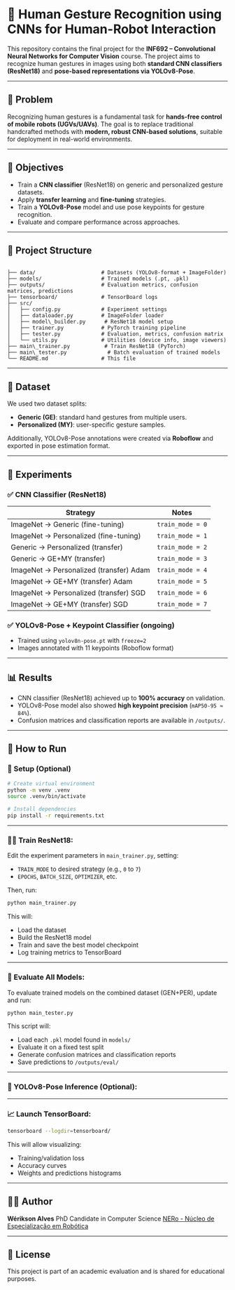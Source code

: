 # 🤖 Human Gesture Recognition using CNNs for Human-Robot Interaction

This repository contains the final project for the **INF692 – Convolutional Neural Networks for Computer Vision** course. The project aims to recognize human gestures in images using both **standard CNN classifiers (ResNet18)** and **pose-based representations via YOLOv8-Pose**.

---

## 📌 Problem

Recognizing human gestures is a fundamental task for **hands-free control of mobile robots (UGVs/UAVs)**. The goal is to replace traditional handcrafted methods with **modern, robust CNN-based solutions**, suitable for deployment in real-world environments.

---

## 🎯 Objectives

- Train a **CNN classifier** (ResNet18) on generic and personalized gesture datasets.
- Apply **transfer learning** and **fine-tuning** strategies.
- Train a **YOLOv8-Pose** model and use pose keypoints for gesture recognition.
- Evaluate and compare performance across approaches.

---

## 📁 Project Structure

```

├── data/                     # Datasets (YOLOv8-format + ImageFolder)
├── models/                   # Trained models (.pt, .pkl)
├── outputs/                  # Evaluation metrics, confusion matrices, predictions
├── tensorboard/              # TensorBoard logs
├── src/
│   ├── config.py             # Experiment settings
│   ├── dataloader.py         # ImageFolder loader
│   ├── model\_builder.py      # ResNet18 model setup
│   ├── trainer.py            # PyTorch training pipeline
│   ├── tester.py             # Evaluation, metrics, confusion matrix
│   └── utils.py              # Utilities (device info, image viewers)
├── main\_trainer.py           # Train ResNet18 (PyTorch)
├── main\_tester.py             # Batch evaluation of trained models
└── README.md                 # This file

```

---

## 🧠 Dataset

We used two dataset splits:

- **Generic (GE)**: standard hand gestures from multiple users.
- **Personalized (MY)**: user-specific gesture samples.

Additionally, YOLOv8-Pose annotations were created via **Roboflow** and exported in pose estimation format.

---

## 🧪 Experiments

### ✅ CNN Classifier (ResNet18)

| Strategy                                   | Notes                          |
|--------------------------------------------|--------------------------------|
| ImageNet → Generic (fine-tuning)           | `train_mode = 0`               |
| ImageNet → Personalized (fine-tuning)      | `train_mode = 1`               |
| Generic → Personalized (transfer)          | `train_mode = 2`               |
| Generic → GE+MY (transfer)                 | `train_mode = 3`               |
| ImageNet → Personalized (transfer) Adam    | `train_mode = 4`               |
| ImageNet → GE+MY (transfer) Adam           | `train_mode = 5`               |
| ImageNet → Personalized (transfer) SGD     | `train_mode = 6`               |
| ImageNet → GE+MY (transfer) SGD            | `train_mode = 7`               |

### ✅ YOLOv8-Pose + Keypoint Classifier (ongoing)

- Trained using `yolov8n-pose.pt` with `freeze=2`
- Images annotated with 11 keypoints (Roboflow format)

---

## 📊 Results

- CNN classifier (ResNet18) achieved up to **100% accuracy** on validation.
- YOLOv8-Pose model also showed **high keypoint precision** (`mAP50-95 ≈ 84%`).
- Confusion matrices and classification reports are available in `/outputs/`.

---

## 🚀 How to Run

### 🔧 Setup (Optional)

```bash
# Create virtual environment
python -m venv .venv
source .venv/bin/activate

# Install dependencies
pip install -r requirements.txt
````

---

### 🏋️‍♂️ Train ResNet18:

Edit the experiment parameters in `main_trainer.py`, setting:

* `TRAIN_MODE` to desired strategy (e.g., `0` to `7`)
* `EPOCHS`, `BATCH_SIZE`, `OPTIMIZER`, etc.

Then, run:

```bash
python main_trainer.py
```

This will:

* Load the dataset
* Build the ResNet18 model
* Train and save the best model checkpoint
* Log training metrics to TensorBoard

---

### 🧪 Evaluate All Models:

To evaluate trained models on the combined dataset (GEN+PER), update and run:

```bash
python main_tester.py
```

This script will:

* Load each `.pkl` model found in `models/`
* Evaluate it on a fixed test split
* Generate confusion matrices and classification reports
* Save predictions to `/outputs/eval/`

---

### 🧍 YOLOv8-Pose Inference (Optional):


---

### 📈 Launch TensorBoard:

```bash
tensorboard --logdir=tensorboard/
```

This will allow visualizing:

* Training/validation loss
* Accuracy curves
* Weights and predictions histograms

---

## 👨‍💻 Author

**Wérikson Alves**
PhD Candidate in Computer Science
[NERo - Núcleo de Especialização em Robótica](https://github.com/NERo-UFV)

---

## 📄 License

This project is part of an academic evaluation and is shared for educational purposes.
